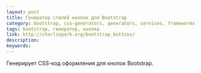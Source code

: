 ```yaml
---
layout: post
title: Генератор стилей кнопок для Bootstrap
category: bootstrap, css-generators, generators, services, frameworks
tags: bootstrap, генератор, кнопка
link: http://charliepark.org/bootstrap_buttons/
description:
keywords:
---
```


<p>Генерирует CSS-код оформления для кнопок Bootstrap.</p>
